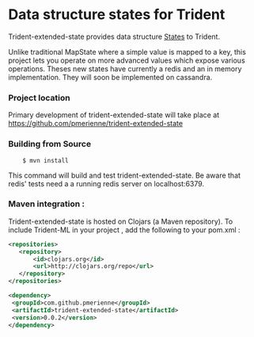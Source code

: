 Data structure states for Trident
======================
Trident-extended-state provides data structure [States](https://github.com/nathanmarz/storm/blob/master/storm-core/src/jvm/storm/trident/state/State.java) to Trident.

Unlike traditional MapState where a simple value is mapped to a key, this project lets you operate on more advanced values which expose various operations.
Theses new states have currently a redis and an in memory implementation. They will soon be implemented on cassandra.

### Project location
Primary development of trident-extended-state will take place at https://github.com/pmerienne/trident-extended-state

### Building from Source

		$ mvn install

This command will build and test trident-extended-state. Be aware that redis' tests need a a running redis server on localhost:6379.


### Maven integration : 

Trident-extended-state is hosted on Clojars (a Maven repository). 
To include Trident-ML in your project , add the following to your pom.xml : 
 ```xml
 <repositories>
	<repository>
		<id>clojars.org</id>
		<url>http://clojars.org/repo</url>
	</repository>
</repositories>

<dependency>
  <groupId>com.github.pmerienne</groupId>
  <artifactId>trident-extended-state</artifactId>
  <version>0.0.2</version>
</dependency>
 ```
